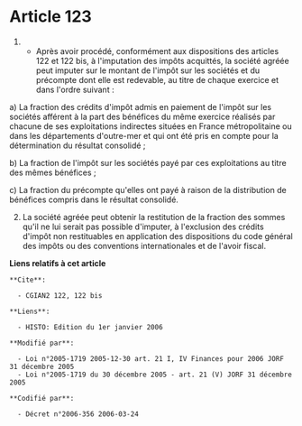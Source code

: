 # Article 123

1. - Après avoir procédé, conformément aux dispositions des articles 122 et 122 bis, à l'imputation des impôts acquittés, la
société agréée peut imputer sur le montant de l'impôt sur les sociétés et du précompte dont elle est redevable, au titre de
chaque exercice et dans l'ordre suivant :

a) La fraction des crédits d'impôt admis en paiement de l'impôt sur les sociétés afférent à la part des bénéfices du même
exercice réalisés par chacune de ses exploitations indirectes situées en France métropolitaine ou dans les départements
d'outre-mer et qui ont été pris en compte pour la détermination du résultat consolidé ;

b) La fraction de l'impôt sur les sociétés payé par ces exploitations au titre des mêmes bénéfices ;

c) La fraction du précompte qu'elles ont payé à raison de la distribution de bénéfices compris dans le résultat consolidé.

2. La société agréée peut obtenir la restitution de la fraction des sommes qu'il ne lui serait pas possible d'imputer, à
l'exclusion des crédits d'impôt non restituables en application des dispositions du code général des impôts ou des
conventions internationales et de l'avoir fiscal.

**Liens relatifs à cet article**

	**Cite**:

	  - CGIAN2 122, 122 bis

	**Liens**:

	  - HISTO: Edition du 1er janvier 2006

	**Modifié par**:

	  - Loi n°2005-1719 2005-12-30 art. 21 I, IV Finances pour 2006 JORF 31 décembre 2005
	  - Loi n°2005-1719 du 30 décembre 2005 - art. 21 (V) JORF 31 décembre 2005

	**Codifié par**:

	  - Décret n°2006-356 2006-03-24

